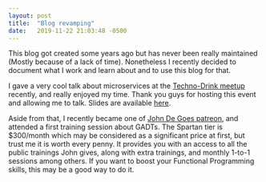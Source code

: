 ```yaml
---
layout: post
title:  "Blog revamping"
date:   2019-11-22 21:03:48 -0500
---
```

This blog got created some years ago but has never been really maintained (Mostly because of a lack of time). Nonetheless I recently decided to document what I work and learn about and to use this blog for that.<br/>

I gave a very cool talk about microservices at the [Techno-Drink meetup](https://www.meetup.com/techno-drinks/) recently, and really enjoyed my time. Thank you guys for hosting this event and allowing me to talk. Slides are available [here](talks/20191120_microservices/index.html).<br/>

Aside from that, I recently became one of [John De Goes patreon](https://www.patreon.com/jdegoes/posts), and attended a first training session about GADTs. The Spartan tier is $300/month which may be considered as a significant price at first, but trust me it is worth every penny. It provides you with an access to all the public trainings John gives, along with extra trainings, and monthly 1-to-1 sessions among others. If you want to boost your Functional Programming skills, this may be a good way to do it.
